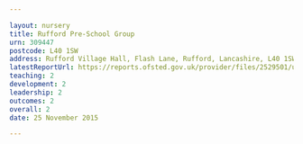 ```yaml
---

layout: nursery
title: Rufford Pre-School Group
urn: 309447
postcode: L40 1SW
address: Rufford Village Hall, Flash Lane, Rufford, Lancashire, L40 1SW
latestReportUrl: https://reports.ofsted.gov.uk/provider/files/2529501/urn/309447.pdf
teaching: 2
development: 2
leadership: 2
outcomes: 2
overall: 2
date: 25 November 2015

---
```

